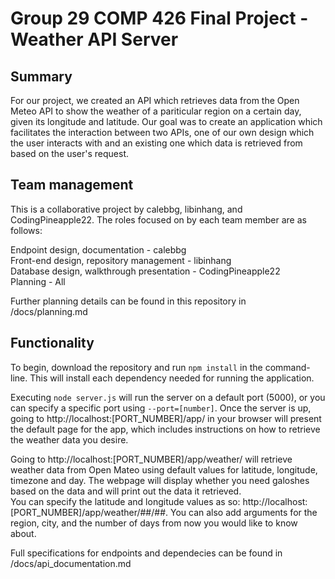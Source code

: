 # Group 29 COMP 426 Final Project - Weather API Server

## Summary 

For our project, we created an API which retrieves data from the Open Meteo API to show the weather of a pariticular region on a certain day, given its longitude and latitude. Our goal was to create an application which facilitates the interaction between two APIs, one of our own design which the user interacts with and an existing one which data is retrieved from based on the user's request.


## Team management
This is a collaborative project by calebbg, libinhang, and CodingPineapple22. The roles focused on by each team member are as follows:

Endpoint design, documentation - calebbg\
Front-end design, repository management - libinhang\
Database design, walkthrough presentation - CodingPineapple22\
Planning - All

Further planning details can be found in this repository in /docs/planning.md


## Functionality
To begin, download the repository and run ```npm install``` in the command-line. This will install each dependency needed for running the application. 

Executing ```node server.js``` will run the server on a default port (5000), or you can specify a specific port using ```--port=[number]```. Once the server is up, going to http://localhost:[PORT_NUMBER]/app/ in your browser will present the default page for the app, which includes instructions on how to retrieve the weather data you desire.

Going to http://localhost:[PORT_NUMBER]/app/weather/ will retrieve weather data from Open Mateo using default values for latitude, longitude, timezone and day. The webpage will display whether you need galoshes based on the data and will print out the data it retrieved.\
You can specify the latitude and longitude values as so: http://localhost:[PORT_NUMBER]/app/weather/##/##.
You can also add arguments for the region, city, and the number of days from now you would like to know about.

Full specifications for endpoints and dependecies can be found in /docs/api_documentation.md
